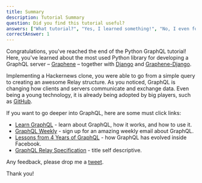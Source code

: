 ```yaml
---
title: Summary
description: Tutorial Summary
question: Did you find this tutorial useful?
answers: ["What tutorial?", "Yes, I learned something!", "No, I even forgot what I knew before!", "Fish!"]
correctAnswer: 1
---
```


Congratulations, you've reached the end of the Python GraphQL tutorial! Here, you've learned about the most used Python library for developing a GraphQL server – [Graphene](http://graphene-python.org/) – together with [Django](https://www.djangoproject.com/) and [Graphene-Django](http://docs.graphene-python.org/projects/django/en/latest/).

Implementing a Hackernews clone, you were able to go from a simple query to creating an awesome Relay structure. As you noticed, GraphQL is changing how clients and servers communicate and exchange data. Even being a young technology, it is already being adopted by big players, such as [GitHub](https://developer.github.com/v4/).

If you want to go deeper into GraphQL, here are some must click links:

* [Learn GraphQL](http://graphql.org/learn/) - learn about GraphQL, how it works, and how to use it.
* [GraphQL Weekly](https://graphqlweekly.com/) - sign up for an amazing weekly email about GraphQL.
* [Lessons from 4 Years of GraphQL](https://www.youtube.com/watch?v=zVNrqo9XGOs) - how GraphQL has evolved inside Facebook.
* [GraphQL Relay Specification](https://relay.dev/docs/guides/graphql-server-specification/) - title self descriptive.

Any feedback, please drop me a [tweet](https://twitter.com/jonatasbaldin).

Thank you!
